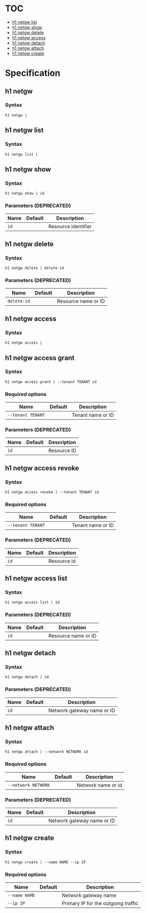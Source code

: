 # TOC

* [h1 netgw list](#h1-netgw-list)
* [h1 netgw show](#h1-netgw-show)
* [h1 netgw delete](#h1-netgw-delete)
* [h1 netgw access](#h1-netgw-access)
* [h1 netgw detach](#h1-netgw-detach)
* [h1 netgw attach](#h1-netgw-attach)
* [h1 netgw create](#h1-netgw-create)


# Specification

## h1 netgw

### Syntax

```h1 netgw | ```

## h1 netgw list

### Syntax

```h1 netgw list | ```

## h1 netgw show

### Syntax

```h1 netgw show | id```

### Parameters (DEPRECATED)

| Name | Default | Description | 
| ---- | ------- | ----------- |
| ```id``` |  | Resource identifier |

## h1 netgw delete

### Syntax

```h1 netgw delete | delete-id```

### Parameters (DEPRECATED)

| Name | Default | Description | 
| ---- | ------- | ----------- |
| ```delete-id``` |  | Resource name or ID |

## h1 netgw access

### Syntax

```h1 netgw access | ```

## h1 netgw access grant

### Syntax

```h1 netgw access grant | --tenant TENANT id```

### Required options

| Name | Default | Description | 
| ---- | ------- | ----------- |
| ```--tenant TENANT``` |  | Tenant name or ID |

### Parameters (DEPRECATED)

| Name | Default | Description | 
| ---- | ------- | ----------- |
| ```id``` |  | Resource ID |

## h1 netgw access revoke

### Syntax

```h1 netgw access revoke | --tenant TENANT id```

### Required options

| Name | Default | Description | 
| ---- | ------- | ----------- |
| ```--tenant TENANT``` |  | Tenant name or ID |

### Parameters (DEPRECATED)

| Name | Default | Description | 
| ---- | ------- | ----------- |
| ```id``` |  | Resource id |

## h1 netgw access list

### Syntax

```h1 netgw access list | id```

### Parameters (DEPRECATED)

| Name | Default | Description | 
| ---- | ------- | ----------- |
| ```id``` |  | Resource name or ID |

## h1 netgw detach

### Syntax

```h1 netgw detach | id```

### Parameters (DEPRECATED)

| Name | Default | Description | 
| ---- | ------- | ----------- |
| ```id``` |  | Network gateway name or ID |

## h1 netgw attach

### Syntax

```h1 netgw attach | --network NETWORK id```

### Required options

| Name | Default | Description | 
| ---- | ------- | ----------- |
| ```--network NETWORK``` |  | Network name or id |

### Parameters (DEPRECATED)

| Name | Default | Description | 
| ---- | ------- | ----------- |
| ```id``` |  | Network gateway name or ID |

## h1 netgw create

### Syntax

```h1 netgw create | --name NAME --ip IP```

### Required options

| Name | Default | Description | 
| ---- | ------- | ----------- |
| ```--name NAME``` |  | Network gateway name |
| ```--ip IP``` |  | Primary IP for the outgoing traffic |

